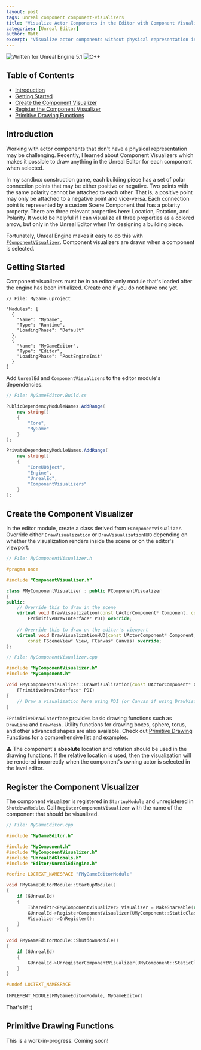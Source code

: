 ```yaml
---
layout: post
tags: unreal component component-visualizers
title: "Visualize Actor Components in the Editor with Component Visualizers"
categories: [Unreal Editor]
author: Matt
excerpt: "Visualize actor components without physical representation in the Unreal Editor with custom Component Visualizers."
---
```


<img src="https://img.shields.io/badge/Unreal%20Engine-5.1-informational" alt="Written for Unreal Engine 5.1"> <img src="https://img.shields.io/badge/-C%2B%2B-orange" alt="C++">

## Table of Contents
- [Introduction](#Introduction)
- [Getting Started](#Getting-Started)
- [Create the Component Visualizer](#Create-the-Component-Visualizer)
- [Register the Component Visualizer](#Register-the-Component-Visualizer)
- [Primitive Drawing Functions](#Primitive-Drawing-Functions)

## Introduction
Working with actor components that don't have a physical representation may be challenging. Recently, I learned about Component Visualizers which makes it possible to draw anything in the Unreal Editor for each component when selected.

In my sandbox construction game, each building piece has a set of polar connection points that may be either positive or negative. Two points with the same polarity cannot be attached to each other. That is, a positive point may only be attached to a negative point and vice-versa. Each connection point is represented by a custom Scene Component that has a polarity property. There are three relevant properties here: Location, Rotation, and Polarity. It would be helpful if I can visualize all three properties as a colored arrow, but only in the Unreal Editor when I'm designing a building piece.

Fortunately, Unreal Engine makes it easy to do this with [`FComponentVisualizer`](https://docs.unrealengine.com/5.1/en-US/API/Editor/UnrealEd/FComponentVisualizer/). Component visualizers are drawn when a component is selected.

## Getting Started
Component visualizers must be in an editor-only module that's loaded after the engine has been initialized. Create one if you do not have one yet.

```jsonc
// File: MyGame.uproject

"Modules": [
  {
    "Name": "MyGame",
    "Type": "Runtime",
    "LoadingPhase": "Default"
  },
  {
    "Name": "MyGameEditor",
    "Type": "Editor",
    "LoadingPhase": "PostEngineInit"
  }
]
```

Add `UnrealEd` and `ComponentVisualizers` to the editor module's dependencies.

```csharp
// File: MyGameEditor.Build.cs

PublicDependencyModuleNames.AddRange(
    new string[]
    {
        "Core",
        "MyGame"
    }
);

PrivateDependencyModuleNames.AddRange(
    new string[]
    {
        "CoreUObject",
        "Engine",
        "UnrealEd",
        "ComponentVisualizers"
    }
);
```

## Create the Component Visualizer

In the editor module, create a class derived from `FComponentVisualizer`. Override either `DrawVisualization` or `DrawVisualizationHUD` depending on whether the visualization renders inside the scene or on the editor's viewport.

```cpp
// File: MyComponentVisualizer.h

#pragma once

#include "ComponentVisualizer.h"

class FMyComponentVisualizer : public FComponentVisualizer
{
public:
    // Override this to draw in the scene
    virtual void DrawVisualization(const UActorComponent* Component, const FSceneView* View,
        FPrimitiveDrawInterface* PDI) override;
	
    // Override this to draw on the editor's viewport
    virtual void DrawVisualizationHUD(const UActorComponent* Component, const FViewport* Viewport,
        const FSceneView* View, FCanvas* Canvas) override;
};
```

```cpp
// File: MyComponentVisualizer.cpp

#include "MyComponentVisualizer.h"
#include "MyComponent.h"

void FMyComponentVisualizer::DrawVisualization(const UActorComponent* Component, const FSceneView* View,
    FPrimitiveDrawInterface* PDI)
{
    // Draw a visualization here using PDI (or Canvas if using DrawVisualizationHUD)
}
```

`FPrimitiveDrawInterface` provides basic drawing functions such as `DrawLine` and `DrawMesh`. Utility functions for drawing boxes, sphere, torus, and other advanced shapes are also available. Check out [Primitive Drawing Functions](#Primitive-Drawing-Functions) for a comprehensive list and examples.

⚠️ The component's **absolute** location and rotation should be used in the drawing functions. If the relative location is used, then the visualization will be rendered incorrectly when the component's owning actor is selected in the level editor.

## Register the Component Visualizer
The component visualizer is registered in `StartupModule` and unregistered in `ShutdownModule`. Call `RegisterComponentVisualizer` with the name of the component that should be visualized.

```cpp
// File: MyGameEditor.cpp

#include "MyGameEditor.h"

#include "MyComponent.h"
#include "MyComponentVisualizer.h"
#include "UnrealEdGlobals.h"
#include "Editor/UnrealEdEngine.h"

#define LOCTEXT_NAMESPACE "FMyGameEditorModule"

void FMyGameEditorModule::StartupModule()
{
    if (GUnrealEd)
    {
        TSharedPtr<FMyComponentVisualizer> Visualizer = MakeShareable(new FMyComponentVisualizer());
        GUnrealEd->RegisterComponentVisualizer(UMyComponent::StaticClass()->GetFName(), Visualizer);
        Visualizer->OnRegister();
    }
}

void FMyGameEditorModule::ShutdownModule()
{
    if (GUnrealEd)
    {
        GUnrealEd->UnregisterComponentVisualizer(UMyComponent::StaticClass()->GetFName());
    }
}

#undef LOCTEXT_NAMESPACE
    
IMPLEMENT_MODULE(FMyGameEditorModule, MyGameEditor)
```

That's it! :)

## Primitive Drawing Functions
This is a work-in-progress. Coming soon!
